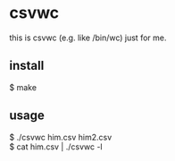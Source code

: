 csvwc
=====

this is csvwc (e.g. like /bin/wc) just for me.

install
-----
$ make


usage
-----
$ ./csvwc him.csv him2.csv  
$ cat him.csv | ./csvwc -l
